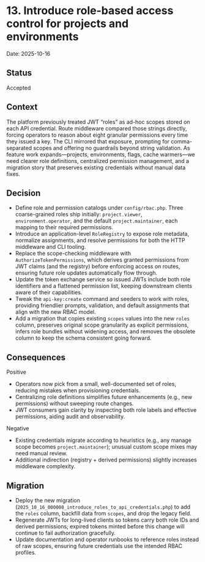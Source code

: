 # 13. Introduce role-based access control for projects and environments

Date: 2025-10-16

## Status

Accepted

## Context

The platform previously treated JWT “roles” as ad-hoc scopes stored on each API credential. Route middleware compared those strings directly, forcing operators to reason about eight granular permissions every time they issued a key. The CLI mirrored that exposure, prompting for comma-separated scopes and offering no guardrails beyond string validation. As feature work expands—projects, environments, flags, cache warmers—we need clearer role definitions, centralized permission management, and a migration story that preserves existing credentials without manual data fixes.

## Decision

-   Define role and permission catalogs under `config/rbac.php`. Three coarse-grained roles ship initially: `project.viewer`, `environment.operator`, and the default `project.maintainer`, each mapping to their required permissions.
-   Introduce an application-level `RoleRegistry` to expose role metadata, normalize assignments, and resolve permissions for both the HTTP middleware and CLI tooling.
-   Replace the scope-checking middleware with `AuthorizeTokenPermissions`, which derives granted permissions from JWT claims (and the registry) before enforcing access on routes, ensuring future role updates automatically flow through.
-   Update the token exchange service so issued JWTs include both role identifiers and a flattened permission list, keeping downstream clients aware of their capabilities.
-   Tweak the `api-key:create` command and seeders to work with roles, providing friendlier prompts, validation, and default assignments that align with the new RBAC model.
-   Add a migration that copies existing `scopes` values into the new `roles` column, preserves original scope granularity as explicit permissions, infers role bundles without widening access, and removes the obsolete column to keep the schema consistent going forward.

## Consequences

Positive

-   Operators now pick from a small, well-documented set of roles, reducing mistakes when provisioning credentials.
-   Centralizing role definitions simplifies future enhancements (e.g., new permissions) without sweeping route changes.
-   JWT consumers gain clarity by inspecting both role labels and effective permissions, aiding audit and observability.

Negative

-   Existing credentials migrate according to heuristics (e.g., any manage scope becomes `project.maintainer`); unusual custom scope mixes may need manual review.
-   Additional indirection (registry + derived permissions) slightly increases middleware complexity.

## Migration

-   Deploy the new migration (`2025_10_16_000008_introduce_roles_to_api_credentials.php`) to add the `roles` column, backfill data from `scopes`, and drop the legacy field.
-   Regenerate JWTs for long-lived clients so tokens carry both role IDs and derived permissions; expired tokens minted before this change will continue to fail authorization gracefully.
-   Update documentation and operator runbooks to reference roles instead of raw scopes, ensuring future credentials use the intended RBAC profiles.
